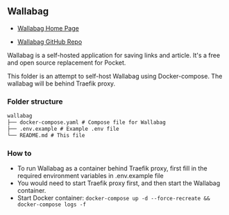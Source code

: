 ## Wallabag

- [Wallabag Home Page](https://wallabag.org)

- [Wallabag GitHub Repo](https://github.com/wallabag/wallabag/tree/master)

Wallabag is a self-hosted application for saving links and article. It's a free and open source replacement for Pocket.

This folder is an attempt to self-host Wallabag using Docker-compose. The wallabag will be behind Traefik proxy.

### Folder structure
```md
wallabag
├── docker-compose.yaml # Compose file for Wallabag
├── .env.example # Example .env file
└── README.md # This file
```

### How to
- To run Wallabag as a container behind Traefik proxy, first fill in the required environment variables in .env.example file
- You would need to start Traefik proxy first, and then start the Wallabag container.
- Start Docker container: `docker-compose up -d --force-recreate && docker-compose logs -f`
